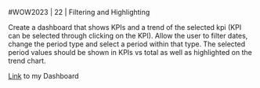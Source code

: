#WOW2023 | 22 | Filtering and Highlighting

Create a dashboard that shows KPIs and a trend of the selected kpi (KPI can be selected through clicking on the KPI). Allow the user to filter dates, change the period type and select a period within that type. The selected period values should be shown in KPIs vs total as well as highlighted on the trend chart.

[Link](https://public.tableau.com/shared/86BSWTT79?:display_count=n&:origin=viz_share_link) to my Dashboard
